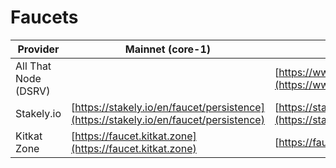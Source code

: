 # Faucets

| Provider             | Mainnet (core-1)                                                                     | Testnet (test-core-1)                                                                                      |
| -------------------- | ------------------------------------------------------------------------------------ | ---------------------------------------------------------------------------------------------------------- |
| All That Node (DSRV) |                                                                                      | [https://www.allthatnode.com/faucet/persistence.dsrv](https://www.allthatnode.com/faucet/persistence.dsrv) |
| Stakely.io           | [https://stakely.io/en/faucet/persistence](https://stakely.io/en/faucet/persistence) | [https://stakely.io/en/faucet/persistence-testnet](https://stakely.io/en/faucet/persistence-testnet)       |
| Kitkat Zone          | [https://faucet.kitkat.zone](https://faucet.kitkat.zone)                             | [https://faucet.kitkat.zone](https://faucet.kitkat.zone)                                                   |

